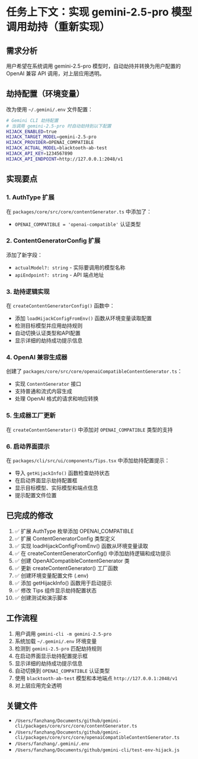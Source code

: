 # 任务上下文：实现 gemini-2.5-pro 模型调用劫持（重新实现）

## 需求分析
用户希望在系统调用 gemini-2.5-pro 模型时，自动劫持并转换为用户配置的 OpenAI 兼容 API 调用，对上层应用透明。

## 劫持配置（环境变量）
改为使用 `~/.gemini/.env` 文件配置：
```bash
# Gemini CLI 劫持配置
# 当调用 gemini-2.5-pro 时自动劫持到以下配置
HIJACK_ENABLED=true
HIJACK_TARGET_MODEL=gemini-2.5-pro
HIJACK_PROVIDER=OPENAI_COMPATIBLE
HIJACK_ACTUAL_MODEL=blacktooth-ab-test
HIJACK_API_KEY=1234567890
HIJACK_API_ENDPOINT=http://127.0.0.1:2048/v1
```

## 实现要点

### 1. AuthType 扩展
在 `packages/core/src/core/contentGenerator.ts` 中添加了：
- `OPENAI_COMPATIBLE = 'openai-compatible'` 认证类型

### 2. ContentGeneratorConfig 扩展  
添加了新字段：
- `actualModel?: string` - 实际要调用的模型名称
- `apiEndpoint?: string` - API 端点地址

### 3. 劫持逻辑实现
在 `createContentGeneratorConfig()` 函数中：
- 添加 `loadHijackConfigFromEnv()` 函数从环境变量读取配置
- 检测目标模型并应用劫持规则
- 自动切换认证类型和API配置
- 显示详细的劫持成功提示信息

### 4. OpenAI 兼容生成器
创建了 `packages/core/src/core/openaiCompatibleContentGenerator.ts`：
- 实现 `ContentGenerator` 接口
- 支持普通和流式内容生成
- 处理 OpenAI 格式的请求和响应转换

### 5. 生成器工厂更新
在 `createContentGenerator()` 中添加对 `OPENAI_COMPATIBLE` 类型的支持

### 6. 启动界面提示
在 `packages/cli/src/ui/components/Tips.tsx` 中添加劫持配置提示：
- 导入 `getHijackInfo()` 函数检查劫持状态
- 在启动界面显示劫持配置框
- 显示目标模型、实际模型和端点信息
- 提示配置文件位置

## 已完成的修改
1. ✅ 扩展 AuthType 枚举添加 OPENAI_COMPATIBLE
2. ✅ 扩展 ContentGeneratorConfig 类型定义
3. ✅ 实现 loadHijackConfigFromEnv() 函数从环境变量读取
4. ✅ 在 createContentGeneratorConfig() 中添加劫持逻辑和成功提示
5. ✅ 创建 OpenAICompatibleContentGenerator 类
6. ✅ 更新 createContentGenerator() 工厂函数
7. ✅ 创建环境变量配置文件 (.env)
8. ✅ 添加 getHijackInfo() 函数用于启动提示
9. ✅ 修改 Tips 组件显示劫持配置状态
10. ✅ 创建测试和演示脚本

## 工作流程
1. 用户调用 `gemini-cli -m gemini-2.5-pro`
2. 系统加载 `~/.gemini/.env` 环境变量
3. 检测到 `gemini-2.5-pro` 匹配劫持规则
4. 在启动界面显示劫持配置提示框
5. 显示详细的劫持成功提示信息
6. 自动切换到 `OPENAI_COMPATIBLE` 认证类型
7. 使用 `blacktooth-ab-test` 模型和本地端点 `http://127.0.0.1:2048/v1`
8. 对上层应用完全透明

## 关键文件
- `/Users/fanzhang/Documents/github/gemini-cli/packages/core/src/core/contentGenerator.ts`
- `/Users/fanzhang/Documents/github/gemini-cli/packages/core/src/core/openaiCompatibleContentGenerator.ts`
- `/Users/fanzhang/.gemini/.env`
- `/Users/fanzhang/Documents/github/gemini-cli/test-env-hijack.js`